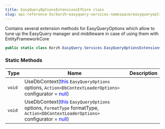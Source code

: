 ```yaml
---
title: EasyQueryOptionsExtensionsEfCore class
slug: api-reference-5x/korzh-easyquery-services-namespace/easyqueryoptionsextensionsefcore-class
---
```


Contains several extension methods for EasyQueryOptions  which allow to tune up the EasyQuery manager and middleware  in case of using them with EntityFrameworkCore
```csharp
public static class Korzh.EasyQuery.Services.EasyQueryOptionsExtensionsEfCore

```

### Static Methods

| Type | Name | Description | 
| --- | --- | --- | 
| `void` | UseDbContext(<span style='color: blue'>this</span> `EasyQueryOptions` options, `Action<DbContextLoaderOptions>` configurator = <span style='color: blue'>null</span>) |  | 
| `void` | UseDbContext(<span style='color: blue'>this</span> `EasyQueryOptions` options, `FormatType` formatType, `Action<DbContextLoaderOptions>` configurator = <span style='color: blue'>null</span>) |  |